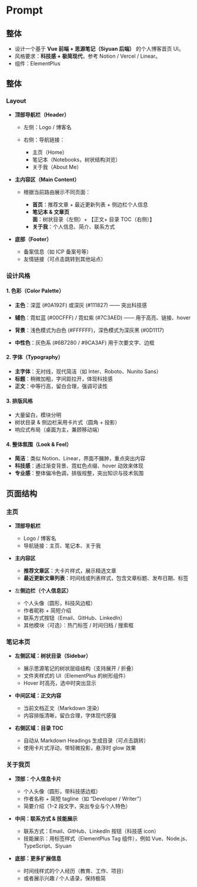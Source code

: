 # Prompt

## 整体

- 设计一个基于 **Vue 前端 + 思源笔记（Siyuan 后端）**  的个人博客首页 UI。
- 风格要求：**科技感 + 极简现代**，参考 Notion / Vercel / Linear。
- 组件：ElementPlus

## 整体

### Layout

- **顶部导航栏（Header）**

  - 左侧：Logo / 博客名
  - 右侧：导航链接：

    - 主页（Home）
    - 笔记本（Notebooks，树状结构浏览）
    - 关于我（About Me）
- **主内容区（Main Content）**

  - 根据当前路由展示不同页面：

    - **首页**：推荐文章 + 最近更新列表 + 侧边栏个人信息
    - **笔记本 &amp; 文章页面**：树状目录（左侧）+ 【正文+ 目录 TOC（右侧）】
    - **关于我**：个人信息、简介、联系方式
- **底部（Footer）**

  - 备案信息（如 ICP 备案号等）
  - 友情链接（可点击跳转到其他站点）

### 设计风格

#### 1. 色彩（Color Palette）

- **主色**：深蓝 (#0A192F) 或深灰 (#111827) —— 突出科技感

- **辅色**：霓虹蓝 (#00CFFF) / 霓虹紫 (#7C3AED) —— 用于高亮、链接、hover
- **背景**：浅色模式为白色 (#FFFFFF)，深色模式为深灰黑 (#0D1117)
- **中性色**：灰色系 (#6B7280 / #9CA3AF) 用于次要文字、边框

#### 2. 字体（Typography）

- **主字体**：无衬线，现代简洁（如 Inter、Roboto、Nunito Sans）
- **标题**：稍微加粗，字间距拉开，体现科技感
- **正文**：中等行高，留白合理，强调可读性

#### 3. **排版风格**

- 大量留白，模块分明
- 树状目录 & 侧边栏采用卡片式（圆角 + 投影）
- 响应式布局（桌面为主，兼顾移动端）

#### 4. 整体氛围（Look & Feel）

- **简洁**：类似 Notion、Linear，界面不臃肿，重点突出内容
- **科技感**：通过渐变背景、霓虹色点缀、hover 动效来体现
- **专业感**：整体偏冷色调，排版规整，突出知识与技术氛围

## 页面结构

### 主页

- **顶部导航栏**

  - Logo / 博客名
  - 导航链接：主页、笔记本、关于我
- **主内容区**

  - **推荐文章区**：大卡片样式，展示精选文章
  - **最近更新文章列表**：时间线或列表样式，包含文章标题、发布日期、标签
- 左**侧边栏（个人信息区）**

  - 个人头像（圆形，科技风边框）
  - 作者昵称 + 简短介绍
  - 联系方式按钮（Email、GitHub、LinkedIn）
  - 其他模块（可选）：热门标签 / 时间归档 / 搜索框

### 笔记本页

- **左侧区域：树状目录（Sidebar）**

  - 展示思源笔记的树状层级结构（支持展开 / 折叠）
  - 文件夹样式的 UI（ElementPlus 的树形组件）
  - Hover 时高亮，选中时突出显示
- **中间区域：正文内容**

  - 当前文档正文（Markdown 渲染）
  - 内容排版清晰，留白合理，字体现代感强
- **右侧区域：目录 TOC**

  - 自动从 Markdown Headings 生成目录（可点击跳转）
  - 使用卡片式浮动，带轻微投影，悬浮时 glow 效果

### 关于我页

- **顶部：个人信息卡片**

  - 个人头像（圆形，带科技感边框）
  - 作者名称 + 简短 tagline（如 “Developer / Writer”）
  - 简要介绍（1–2 段文字，突出专业与个人特色）
- **中间：联系方式 &amp; 技能展示**

  - 联系方式：Email、GitHub、LinkedIn 按钮（科技感 icon）
  - 技能展示：用标签样式（ElementPlus Tag 组件），例如 Vue、Node.js、TypeScript、Siyuan
- **底部：更多扩展信息**

  - 时间线样式的个人经历（教育、工作、项目）
  - 或者展示兴趣 / 个人语录，保持极简